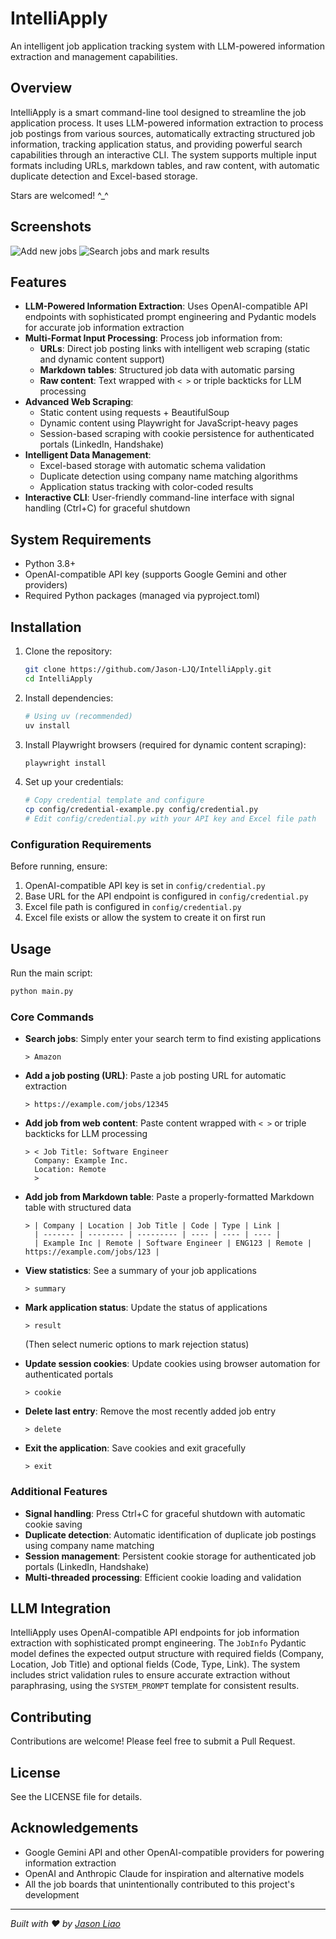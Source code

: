 # IntelliApply

An intelligent job application tracking system with LLM-powered information extraction and management capabilities.

## Overview

IntelliApply is a smart command-line tool designed to streamline the job application process. It uses LLM-powered
information extraction to process job postings from various sources, automatically extracting structured job
information, tracking application status, and providing powerful search capabilities through an interactive CLI. The
system supports multiple input formats including URLs, markdown tables, and raw content, with automatic duplicate
detection and Excel-based storage.

Stars are welcomed! ^_^

## Screenshots

![Add new jobs](images/Screenshot%201.png)
![Search jobs and mark results](images/Screenshot%202.png)

## Features

- **LLM-Powered Information Extraction**: Uses OpenAI-compatible API endpoints with sophisticated prompt engineering and
  Pydantic models for accurate job information extraction
- **Multi-Format Input Processing**: Process job information from:
    - **URLs**: Direct job posting links with intelligent web scraping (static and dynamic content support)
    - **Markdown tables**: Structured job data with automatic parsing
    - **Raw content**: Text wrapped with `< >` or triple backticks for LLM processing
- **Advanced Web Scraping**:
    - Static content using requests + BeautifulSoup
    - Dynamic content using Playwright for JavaScript-heavy pages
    - Session-based scraping with cookie persistence for authenticated portals (LinkedIn, Handshake)
- **Intelligent Data Management**:
    - Excel-based storage with automatic schema validation
    - Duplicate detection using company name matching algorithms
    - Application status tracking with color-coded results
- **Interactive CLI**: User-friendly command-line interface with signal handling (Ctrl+C) for graceful shutdown

## System Requirements

- Python 3.8+
- OpenAI-compatible API key (supports Google Gemini and other providers)
- Required Python packages (managed via pyproject.toml)

## Installation

1. Clone the repository:
   ```bash
   git clone https://github.com/Jason-LJQ/IntelliApply.git
   cd IntelliApply
   ```

2. Install dependencies:
   ```bash
   # Using uv (recommended)
   uv install
   ```

3. Install Playwright browsers (required for dynamic content scraping):
   ```bash
   playwright install
   ```

4. Set up your credentials:
   ```bash
   # Copy credential template and configure
   cp config/credential-example.py config/credential.py
   # Edit config/credential.py with your API key and Excel file path
   ```

### Configuration Requirements

Before running, ensure:

1. OpenAI-compatible API key is set in `config/credential.py`
2. Base URL for the API endpoint is configured in `config/credential.py`
3. Excel file path is configured in `config/credential.py`
4. Excel file exists or allow the system to create it on first run

## Usage

Run the main script:

```bash
python main.py
```

### Core Commands

- **Search jobs**: Simply enter your search term to find existing applications
  ```
  > Amazon
  ```

- **Add a job posting (URL)**: Paste a job posting URL for automatic extraction
  ```
  > https://example.com/jobs/12345
  ```

- **Add job from web content**: Paste content wrapped with `< >` or triple backticks for LLM processing
  ```
  > < Job Title: Software Engineer
    Company: Example Inc.
    Location: Remote
    >
  ```

- **Add job from Markdown table**: Paste a properly-formatted Markdown table with structured data
  ```
  > | Company | Location | Job Title | Code | Type | Link |
    | ------- | -------- | --------- | ---- | ---- | ---- |
    | Example Inc | Remote | Software Engineer | ENG123 | Remote | https://example.com/jobs/123 |
  ```

- **View statistics**: See a summary of your job applications
  ```
  > summary
  ```

- **Mark application status**: Update the status of applications
  ```
  > result
  ```
  (Then select numeric options to mark rejection status)

- **Update session cookies**: Update cookies using browser automation for authenticated portals
  ```
  > cookie
  ```

- **Delete last entry**: Remove the most recently added job entry
  ```
  > delete
  ```

- **Exit the application**: Save cookies and exit gracefully
  ```
  > exit
  ```

### Additional Features

- **Signal handling**: Press Ctrl+C for graceful shutdown with automatic cookie saving
- **Duplicate detection**: Automatic identification of duplicate job postings using company name matching
- **Session management**: Persistent cookie storage for authenticated job portals (LinkedIn, Handshake)
- **Multi-threaded processing**: Efficient cookie loading and validation

## LLM Integration

IntelliApply uses OpenAI-compatible API endpoints for job information extraction with sophisticated prompt engineering.
The `JobInfo` Pydantic model defines the expected output structure with required fields (Company, Location, Job Title)
and optional fields (Code, Type, Link). The system includes strict validation rules to ensure accurate extraction
without paraphrasing, using the `SYSTEM_PROMPT` template for consistent results.

## Contributing

Contributions are welcome! Please feel free to submit a Pull Request.

## License

See the LICENSE file for details.

## Acknowledgements

- Google Gemini API and other OpenAI-compatible providers for powering information extraction
- OpenAI and Anthropic Claude for inspiration and alternative models
- All the job boards that unintentionally contributed to this project's development

---

*Built with ❤️ by [Jason Liao](https://github.com/Jason-LJQ)*
